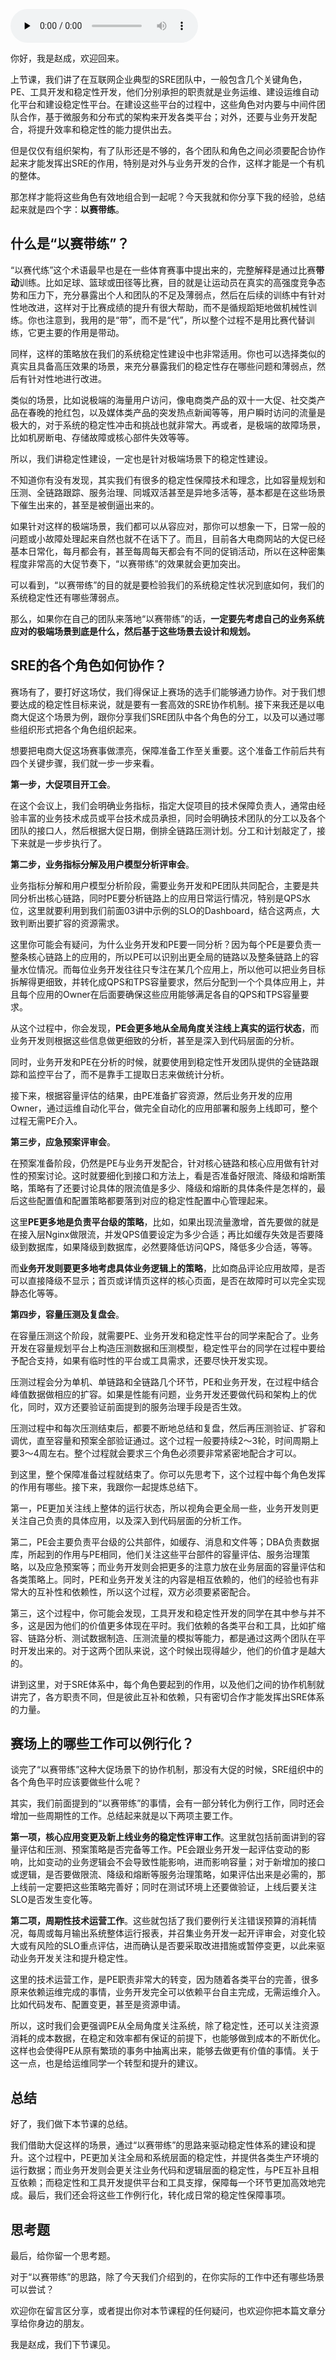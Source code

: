 <audio id="audio" title="10 | 经验：都有哪些高效的SRE组织协作机制？" controls="" preload="none"><source id="mp3" src="https://static001.geekbang.org/resource/audio/52/9a/5299653fa0e072f8a90e393c32adcc9a.mp3"></audio>

你好，我是赵成，欢迎回来。

上节课，我们讲了在互联网企业典型的SRE团队中，一般包含几个关键角色，PE、工具开发和稳定性开发，他们分别承担的职责就是业务运维、建设运维自动化平台和建设稳定性平台。在建设这些平台的过程中，这些角色对内要与中间件团队合作，基于微服务和分布式的架构来开发各类平台；对外，还要与业务开发配合，将提升效率和稳定性的能力提供出去。

但是仅仅有组织架构，有了队形还是不够的，各个团队和角色之间必须要配合协作起来才能发挥出SRE的作用，特别是对外与业务开发的合作，这样才能是一个有机的整体。

那怎样才能将这些角色有效地组合到一起呢？今天我就和你分享下我的经验，总结起来就是四个字：**以赛带练**。

## 什么是“以赛带练”？

“以赛代练”这个术语最早也是在一些体育赛事中提出来的，完整解释是通过比赛**带动**训练。比如足球、篮球或田径等比赛，目的就是让运动员在真实的高强度竞争态势和压力下，充分暴露出个人和团队的不足及薄弱点，然后在后续的训练中有针对性地改进，这样对于比赛成绩的提升有很大帮助，而不是循规蹈矩地做机械性训练。你也注意到，我用的是“带”，而不是“代”，所以整个过程不是用比赛代替训练，它更主要的作用是带动。

同样，这样的策略放在我们的系统稳定性建设中也非常适用。你也可以选择类似的真实且具备高压效果的场景，来充分暴露我们的稳定性存在哪些问题和薄弱点，然后有针对性地进行改进。

类似的场景，比如说极端的海量用户访问，像电商类产品的双十一大促、社交类产品在春晚的抢红包，以及媒体类产品的突发热点新闻等等，用户瞬时访问的流量是极大的，对于系统的稳定性冲击和挑战也就非常大。再或者，是极端的故障场景，比如机房断电、存储故障或核心部件失效等等。

所以，我们讲稳定性建设，一定也是针对极端场景下的稳定性建设。

不知道你有没有发现，其实我们有很多的稳定性保障技术和理念，比如容量规划和压测、全链路跟踪、服务治理、同城双活甚至是异地多活等，基本都是在这些场景下催生出来的，甚至是被倒逼出来的。

如果针对这样的极端场景，我们都可以从容应对，那你可以想象一下，日常一般的问题或小故障处理起来自然也就不在话下了。而且，目前各大电商网站的大促已经基本日常化，每月都会有，甚至每周每天都会有不同的促销活动，所以在这种密集程度非常高的大促节奏下，“以赛带练”的效果就会更加突出。

可以看到，“以赛带练”的目的就是要检验我们的系统稳定性状况到底如何，我们的系统稳定性还有哪些薄弱点。

那么，如果你在自己的团队来落地“以赛带练”的话，**一定要先考虑自己的业务系统应对的极端场景到底是什么，然后基于这些场景去设计和规划。**

## SRE的各个角色如何协作？

赛场有了，要打好这场仗，我们得保证上赛场的选手们能够通力协作。对于我们想要达成的稳定性目标来说，就是要有一套高效的SRE协作机制。接下来我还是以电商大促这个场景为例，跟你分享我们SRE团队中各个角色的分工，以及可以通过哪些组织形式把各个角色组织起来。

想要把电商大促这场赛事做漂亮，保障准备工作至关重要。这个准备工作前后共有四个关键步骤，我们就一步一步来看。

**第一步，大促项目开工会**。

在这个会议上，我们会明确业务指标，指定大促项目的技术保障负责人，通常由经验丰富的业务技术成员或平台技术成员承担，同时会明确技术团队的分工以及各个团队的接口人，然后根据大促日期，倒排全链路压测计划。分工和计划敲定了，接下来就是一步步执行了。

**第二步，业务指标分解及用户模型分析评审会**。

业务指标分解和用户模型分析阶段，需要业务开发和PE团队共同配合，主要是共同分析出核心链路，同时PE要分析链路上的应用日常运行情况，特别是QPS水位，这里就要利用到我们前面03讲中示例的SLO的Dashboard，结合这两点，大致判断出要扩容的资源需求。

这里你可能会有疑问，为什么业务开发和PE要一同分析？因为每个PE是要负责一整条核心链路上的应用的，所以PE可以识别出更全局的链路以及整条链路上的容量水位情况。而每位业务开发往往只专注在某几个应用上，所以他可以把业务目标拆解得更细致，并转化成QPS和TPS容量要求，然后分配到一个个具体应用上，并且每个应用的Owner在后面要确保这些应用能够满足各自的QPS和TPS容量要求。

从这个过程中，你会发现，**PE会更多地从全局角度关注线上真实的运行状态**，而业务开发则根据这些信息做更细致的分析，甚至是深入到代码层面的分析。

同时，业务开发和PE在分析的时候，就要使用到稳定性开发团队提供的全链路跟踪和监控平台了，而不是靠手工提取日志来做统计分析。

接下来，根据容量评估的结果，由PE准备扩容资源，然后业务开发的应用Owner，通过运维自动化平台，做完全自动化的应用部署和服务上线即可，整个过程无需PE介入。

**第三步，应急预案评审会**。

在预案准备阶段，仍然是PE与业务开发配合，针对核心链路和核心应用做有针对性的预案讨论。这时就要细化到接口和方法上，看是否准备好限流、降级和熔断策略，策略有了还要讨论具体的限流值是多少、降级和熔断的具体条件是怎样的，最后这些配置值和配置策略都要落到对应的稳定性配置中心管理起来。

这里**PE更多<strong><strong>地**</strong>是负责平台级的策略</strong>，比如，如果出现流量激增，首先要做的就是在接入层Nginx做限流，并发QPS值要设定为多少合适；再比如缓存失效是否要降级到数据库，如果降级到数据库，必然要降低访问QPS，降低多少合适，等等。

而**业务开发则要更多<strong><strong>地**</strong>考虑具体业务逻辑上的策略</strong>，比如商品评论应用故障，是否可以直接降级不显示；首页或详情页这样的核心页面，是否在故障时可以完全实现静态化等等。

**第四步，容量压测及复盘会**。

在容量压测这个阶段，就需要PE、业务开发和稳定性平台的同学来配合了。业务开发在容量规划平台上构造压测数据和压测模型，稳定性平台的同学在过程中要给予配合支持，如果有临时性的平台或工具需求，还要尽快开发实现。

压测过程会分为单机、单链路和全链路几个环节，PE和业务开发，在过程中结合峰值数据做相应的扩容。如果是性能有问题，业务开发还要做代码和架构上的优化，同时，双方还要验证前面提到的服务治理手段是否生效。

压测过程中和每次压测结束后，都要不断地总结和复盘，然后再压测验证、扩容和调优，直至容量和预案全部验证通过。这个过程一般要持续2～3轮，时间周期上要3～4周左右。整个过程就会要求三个角色必须要非常紧密地配合才可以。

到这里，整个保障准备过程就结束了。你可以先思考下，这个过程中每个角色发挥的作用有哪些。接下来，我跟你一起提炼总结下。

第一，PE更加关注线上整体的运行状态，所以视角会更全局一些，业务开发则更关注自己负责的具体应用，以及深入到代码层面的分析工作。

第二，PE会主要负责平台级的公共部件，如缓存、消息和文件等；DBA负责数据库，所起到的作用与PE相同，他们关注这些平台部件的容量评估、服务治理策略，以及应急预案等；而业务开发则会把更多的注意力放在业务层面的容量评估和各类策略上。同时，PE和业务开发关注的内容是相互依赖的，他们的经验也有非常大的互补性和依赖性，所以这个过程，双方必须要紧密配合。

第三，这个过程中，你可能会发现，工具开发和稳定性开发的同学在其中参与并不多，这是因为他们的价值更多体现在平时。我们依赖的各类平台和工具，比如扩缩容、链路分析、测试数据制造、压测流量的模拟等能力，都是通过这两个团队在平时开发出来的。对于这两个团队来说，这个时候出现得越少，他们的价值才是越大的。

讲到这里，对于SRE体系中，每个角色要起到的作用，以及他们之间的协作机制就讲完了，各方职责不同，但是彼此互补和依赖，只有密切合作才能发挥出SRE体系的力量。

## 赛场上的哪些工作可以例行化？

谈完了“以赛带练”这种大促场景下的协作机制，那没有大促的时候，SRE组织中的各个角色平时应该要做些什么呢？

其实，我们前面提到的“以赛带练”的事情，会有一部分转化为例行工作，同时还会增加一些周期性的工作。总结起来就是以下两项主要工作。

**第一项，核心应用变更及新上线业务的稳定性评审工作**。这里就包括前面讲到的容量评估和压测、预案策略是否完备等工作。PE会跟业务开发一起评估变动的影响，比如变动的业务逻辑会不会导致性能影响，进而影响容量；对于新增加的接口或逻辑，是否要做限流、降级和熔断等服务治理策略，如果评估出来是必需的，那上线前一定要把这些策略完善好；同时在测试环境上还要做验证，上线后要关注SLO是否发生变化等。

**第二项，周期性技术运营工作**。这些就包括了我们要例行关注错误预算的消耗情况，每周或每月输出系统整体运行报表，并召集业务开发一起开评审会，对变化较大或有风险的SLO重点评估，进而确认是否要采取改进措施或暂停变更，以此来驱动业务开发关注和提升稳定性。

这里的技术运营工作，是PE职责非常大的转变，因为随着各类平台的完善，很多原来依赖运维完成的事情，业务开发完全可以依赖平台自主完成，无需运维介入。比如代码发布、配置变更，甚至是资源申请。

所以，这时我们会更强调PE从全局角度关注系统，除了稳定性，还可以关注资源消耗的成本数据，在稳定和效率都有保证的前提下，也能够做到成本的不断优化。这样也会使得PE从原有繁琐的事务中抽离出来，能够去做更有价值的事情。关于这一点，也是给运维同学一个转型和提升的建议。

## 总结

好了，我们做下本节课的总结。

我们借助大促这样的场景，通过“以赛带练”的思路来驱动稳定性体系的建设和提升。这个过程中，PE更加关注全局和系统层面的稳定性，并提供各类生产环境的运行数据；而业务开发则会更关注业务代码和逻辑层面的稳定性，与PE互补且相互依赖；而稳定性和工具开发提供平台和工具支撑，保障每一个环节更加高效地完成。最后，我们还会将这些工作例行化，转化成日常的稳定性保障事项。

## 思考题

最后，给你留一个思考题。

对于“以赛带练”的思路，除了今天我们介绍到的，在你实际的工作中还有哪些场景可以尝试？

欢迎你在留言区分享，或者提出你对本节课程的任何疑问，也欢迎你把本篇文章分享给你身边的朋友。

我是赵成，我们下节课见。
